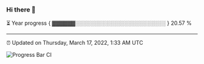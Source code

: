 ### Hi there 👋

⏳ Year progress { ▓▓▓▓▓▓░░░░░░░░░░░░░░░░░░░░░░░░ } 20.57 %

---

⏰ Updated on Thursday, March 17, 2022, 1:33 AM UTC

![Progress Bar CI](https://github.com/arthurbuhl/arthurbuhl/workflows/Progress%20Bar%20CI/badge.svg)
